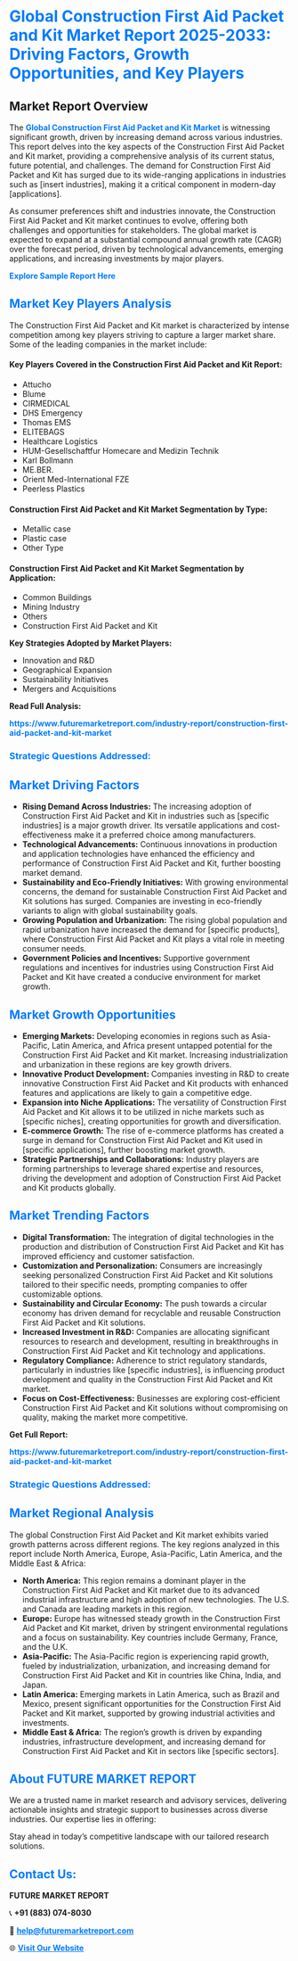 <h1 style="color: #007BFF;">Global Construction First Aid Packet and Kit Market Report 2025-2033: Driving Factors, Growth Opportunities, and Key Players</h1>

<section id="overview">
<h2>Market Report Overview</h2>
<p>The <a href="https://www.futuremarketreport.com/industry-report/construction-first-aid-packet-and-kit-market" style="color: #007BFF; text-decoration: none;"><strong>Global Construction First Aid Packet and Kit Market</strong></a> is witnessing significant growth, driven by increasing demand across various industries. This report delves into the key aspects of the Construction First Aid Packet and Kit market, providing a comprehensive analysis of its current status, future potential, and challenges. The demand for Construction First Aid Packet and Kit has surged due to its wide-ranging applications in industries such as [insert industries], making it a critical component in modern-day [applications].</p>
<p>As consumer preferences shift and industries innovate, the Construction First Aid Packet and Kit market continues to evolve, offering both challenges and opportunities for stakeholders. The global market is expected to expand at a substantial compound annual growth rate (CAGR) over the forecast period, driven by technological advancements, emerging applications, and increasing investments by major players.</p>
</section>

<section id="overview">
<p><a href="https://www.futuremarketreport.com/request-sample/reportId=127213" style="color: #007BFF; text-decoration: none;"><strong>Explore Sample Report Here</strong></a></p>
</section>

<section id="key-players">
<h2 style="color: #007BFF;">Market Key Players Analysis</h2>
<p>The Construction First Aid Packet and Kit market is characterized by intense competition among key players striving to capture a larger market share. Some of the leading companies in the market include:</p>
<h4>Key Players Covered in the Construction First Aid Packet and Kit Report:</h4>
<ul><li>Attucho</li><li>Blume</li><li>CIRMEDICAL</li><li>DHS Emergency</li><li>Thomas EMS</li><li>ELITEBAGS</li><li>Healthcare Logistics</li><li>HUM-Gesellschaftfur Homecare and Medizin Technik</li><li>Karl Bollmann</li><li>ME.BER.</li><li>Orient Med-International FZE</li><li>Peerless Plastics</li></ul>
<h4>Construction First Aid Packet and Kit Market Segmentation by Type:</h4>
<ul><li>Metallic case</li><li>Plastic case</li><li>Other Type</li></ul>

<h4>Construction First Aid Packet and Kit Market Segmentation by Application:</h4>
<ul><li>Common Buildings</li><li>Mining Industry</li><li>Others</li><li>Construction First Aid Packet and Kit</li></ul>
<p><strong>Key Strategies Adopted by Market Players:</strong></p>
<ul>
<li>Innovation and R&D</li>
<li>Geographical Expansion</li>
<li>Sustainability Initiatives</li>
<li>Mergers and Acquisitions</li>
</ul>
</section>

<section>
<p><strong>Read Full Analysis: </strong></p><a href="https://www.futuremarketreport.com/industry-report/construction-first-aid-packet-and-kit-market" style="color: #007BFF; text-decoration: none;"><strong>https://www.futuremarketreport.com/industry-report/construction-first-aid-packet-and-kit-market</strong></a>
<h3 style="color: #007BFF;">Strategic Questions Addressed:</h3>
</section>

<section id="driving-factors">
<h2 style="color: #007BFF;">Market Driving Factors</h2>
<ul>
<li><strong>Rising Demand Across Industries:</strong> The increasing adoption of Construction First Aid Packet and Kit in industries such as [specific industries] is a major growth driver. Its versatile applications and cost-effectiveness make it a preferred choice among manufacturers.</li>
<li><strong>Technological Advancements:</strong> Continuous innovations in production and application technologies have enhanced the efficiency and performance of Construction First Aid Packet and Kit, further boosting market demand.</li>
<li><strong>Sustainability and Eco-Friendly Initiatives:</strong> With growing environmental concerns, the demand for sustainable Construction First Aid Packet and Kit solutions has surged. Companies are investing in eco-friendly variants to align with global sustainability goals.</li>
<li><strong>Growing Population and Urbanization:</strong> The rising global population and rapid urbanization have increased the demand for [specific products], where Construction First Aid Packet and Kit plays a vital role in meeting consumer needs.</li>
<li><strong>Government Policies and Incentives:</strong> Supportive government regulations and incentives for industries using Construction First Aid Packet and Kit have created a conducive environment for market growth.</li>
</ul>
</section>

<section id="growth-opportunities">
<h2 style="color: #007BFF;">Market Growth Opportunities</h2>
<ul>
<li><strong>Emerging Markets:</strong> Developing economies in regions such as Asia-Pacific, Latin America, and Africa present untapped potential for the Construction First Aid Packet and Kit market. Increasing industrialization and urbanization in these regions are key growth drivers.</li>
<li><strong>Innovative Product Development:</strong> Companies investing in R&D to create innovative Construction First Aid Packet and Kit products with enhanced features and applications are likely to gain a competitive edge.</li>
<li><strong>Expansion into Niche Applications:</strong> The versatility of Construction First Aid Packet and Kit allows it to be utilized in niche markets such as [specific niches], creating opportunities for growth and diversification.</li>
<li><strong>E-commerce Growth:</strong> The rise of e-commerce platforms has created a surge in demand for Construction First Aid Packet and Kit used in [specific applications], further boosting market growth.</li>
<li><strong>Strategic Partnerships and Collaborations:</strong> Industry players are forming partnerships to leverage shared expertise and resources, driving the development and adoption of Construction First Aid Packet and Kit products globally.</li>
</ul>
</section>

<section id="trending-factors">
<h2 style="color: #007BFF;">Market Trending Factors</h2>
<ul>
<li><strong>Digital Transformation:</strong> The integration of digital technologies in the production and distribution of Construction First Aid Packet and Kit has improved efficiency and customer satisfaction.</li>
<li><strong>Customization and Personalization:</strong> Consumers are increasingly seeking personalized Construction First Aid Packet and Kit solutions tailored to their specific needs, prompting companies to offer customizable options.</li>
<li><strong>Sustainability and Circular Economy:</strong> The push towards a circular economy has driven demand for recyclable and reusable Construction First Aid Packet and Kit solutions.</li>
<li><strong>Increased Investment in R&D:</strong> Companies are allocating significant resources to research and development, resulting in breakthroughs in Construction First Aid Packet and Kit technology and applications.</li>
<li><strong>Regulatory Compliance:</strong> Adherence to strict regulatory standards, particularly in industries like [specific industries], is influencing product development and quality in the Construction First Aid Packet and Kit market.</li>
<li><strong>Focus on Cost-Effectiveness:</strong> Businesses are exploring cost-efficient Construction First Aid Packet and Kit solutions without compromising on quality, making the market more competitive.</li>
</ul>
</section>

<section>
<p><strong>Get Full Report: </strong></p><a href="https://www.futuremarketreport.com/industry-report/construction-first-aid-packet-and-kit-market" style="color: #007BFF; text-decoration: none;"><strong>https://www.futuremarketreport.com/industry-report/construction-first-aid-packet-and-kit-market</strong></a>
<h3 style="color: #007BFF;">Strategic Questions Addressed:</h3>
</section>


<section id="regional-analysis">
<h2 style="color: #007BFF;">Market Regional Analysis</h2>
<p>The global Construction First Aid Packet and Kit market exhibits varied growth patterns across different regions. The key regions analyzed in this report include North America, Europe, Asia-Pacific, Latin America, and the Middle East & Africa:</p>
<ul>
<li><strong>North America:</strong> This region remains a dominant player in the Construction First Aid Packet and Kit market due to its advanced industrial infrastructure and high adoption of new technologies. The U.S. and Canada are leading markets in this region.</li>
<li><strong>Europe:</strong> Europe has witnessed steady growth in the Construction First Aid Packet and Kit market, driven by stringent environmental regulations and a focus on sustainability. Key countries include Germany, France, and the U.K.</li>
<li><strong>Asia-Pacific:</strong> The Asia-Pacific region is experiencing rapid growth, fueled by industrialization, urbanization, and increasing demand for Construction First Aid Packet and Kit in countries like China, India, and Japan.</li>
<li><strong>Latin America:</strong> Emerging markets in Latin America, such as Brazil and Mexico, present significant opportunities for the Construction First Aid Packet and Kit market, supported by growing industrial activities and investments.</li>
<li><strong>Middle East & Africa:</strong> The region’s growth is driven by expanding industries, infrastructure development, and increasing demand for Construction First Aid Packet and Kit in sectors like [specific sectors].</li>
</ul>
</section>

<footer>
<h2 style="color: #007BFF;">About FUTURE MARKET REPORT</h2>
<p>We are a trusted name in market research and advisory services, delivering actionable insights and strategic support to businesses across diverse industries. Our expertise lies in offering:</p>

<p>Stay ahead in today’s competitive landscape with our tailored research solutions.</p>

<h2 style="color: #007BFF;">Contact Us:</h2>
<p><strong>FUTURE MARKET REPORT</strong></p>
<p>📞 <strong>+91 (883) 074-8030</strong></p>
<p>📧 <strong><a href="mailto:help@futuremarketreport.com" style="color: #007BFF;">help@futuremarketreport.com</a></strong></p>
<p>🌐 <strong><a href="https://www.futuremarketreport.com/" style="color: #007BFF;">Visit Our Website</a></strong></p>
</footer>